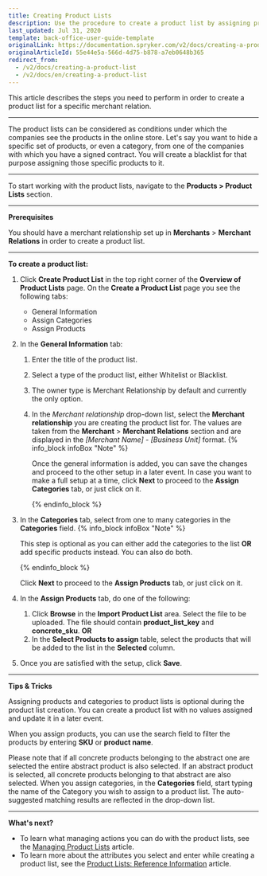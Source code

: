 ```yaml
---
title: Creating Product Lists
description: Use the procedure to create a product list by assigning products and selecting the category in the Back Office.
last_updated: Jul 31, 2020
template: back-office-user-guide-template
originalLink: https://documentation.spryker.com/v2/docs/creating-a-product-list
originalArticleId: 55e44e5a-566d-4d75-b878-a7eb0648b365
redirect_from:
  - /v2/docs/creating-a-product-list
  - /v2/docs/en/creating-a-product-list
---
```


This article describes the steps you need to perform in order to create a product list for a specific merchant relation.
***
The product lists can be considered as conditions under which the companies see the products in the online store. Let's say you want to hide a specific set of products, or even a category, from one of the companies with which you have a signed contract. You will create a blacklist for that purpose assigning those specific products to it.
***
To start working with the product lists, navigate to the **Products > Product Lists** section.
***

**Prerequisites**

You should have a merchant relationship set up in **Merchants** > **Merchant Relations** in order to create a product list.

***

**To create a product list:**
1. Click **Create Product List** in the top right corner of the **Overview of Product Lists** page. On the **Create a Product List** page you see the following tabs:
   * General Information
   * Assign Categories
   * Assign Products
2. In the **General Information** tab:
   1. Enter the title of the product list.
   2. Select a type of the product list, either Whitelist or Blacklist.
   3. The owner type is Merchant Relationship by default and currently the only option.
   4. In the _Merchant relationship_ drop-down list, select the **Merchant relationship** you are creating the product list for. The values are taken from the **Merchant** > **Merchant Relations** section and are displayed in the _[Merchant Name] - [Business Unit]_ format.
        {% info_block infoBox "Note" %}
        
        Once the general information is added, you can save the changes and proceed to the other setup in a later event. In case you want to make a full setup at a time, click **Next** to proceed to the **Assign Categories** tab, or just click on it.
        
        {% endinfo_block %}

3. In the **Categories** tab, select from one to many categories in the **Categories** field.
    {% info_block infoBox "Note" %}
    
    This step is optional as you can either add the categories to the list **OR** add specific products instead. You can also do both.
    
    {% endinfo_block %}

    Click **Next** to proceed to the **Assign Products** tab, or just click on it.

4. In the **Assign Products** tab, do one of the following:

   1. Click **Browse** in the **Import Product List** area. Select the file to be uploaded. The file should contain **product_list_key** and **concrete_sku**.
    **OR**
   2. In the **Select Products to assign** table, select the products that will be added to the list in the **Selected** column.

5. Once you are satisfied with the setup, click **Save**.

***

**Tips & Tricks**

Assigning products and categories to product lists is optional during the product list creation. You can create a product list with no values assigned and update it in a later event.

When you assign products, you can use the search field to filter the products by entering **SKU** or **product name**.

Please note that if all concrete products belonging to the abstract one are selected the entire abstract product is also selected. If an abstract product is selected, all concrete products belonging to that abstract are also selected.
When you assign categories, in the **Categories** field, start typing the name of the Category you wish to assign to a product list. The auto-suggested matching results are reflected in the drop-down list.
***

**What's next?**

* To learn what managing actions you can do with the product lists, see the [Managing Product Lists](/docs/scos/user/back-office-user-guides/{{page.version}}/catalog/product-lists/managing-product-lists.html) article.
* To learn more about the attributes you select and enter while creating a product list, see the [Product Lists: Reference Information](/docs/scos/user/back-office-user-guides/{{page.version}}/catalog/product-lists/references/product-lists-reference-information.html) article.
